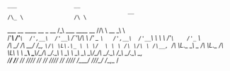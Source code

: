                                                                             ___                  __     
                                          __                               /\_ \                /\ \    
  ___      __     ____     __      _ __  /\_\     ___      ____     __     \//\ \       __      \_\ \   
 /'___\  /'__`\  /',__\  /'__`\   /\`'__\\/\ \  /' _ `\   /',__\  /'__`\     \ \ \    /'__`\    /'_` \  
/\ \__/ /\  __/ /\__, `\/\ \L\.\_ \ \ \/  \ \ \ /\ \/\ \ /\__, `\/\ \L\.\_    \_\ \_ /\ \L\.\_ /\ \L\ \ 
\ \____\\ \____\\/\____/\ \__/.\_\ \ \_\   \ \_\\ \_\ \_\\/\____/\ \__/.\_\   /\____\\ \__/.\_\\ \___,_\
 \/____/ \/____/ \/___/  \/__/\/_/  \/_/    \/_/ \/_/\/_/ \/___/  \/__/\/_/   \/____/ \/__/\/_/ \/__,_ /
                                                                                                        
                                                                                                        
